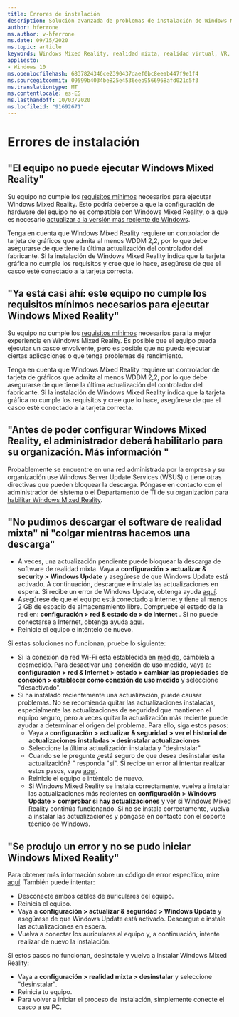 ```yaml
---
title: Errores de instalación
description: Solución avanzada de problemas de instalación de Windows Mixed Reality que va más allá de nuestra documentación de soporte técnico estándar para el consumidor.
author: hferrone
ms.author: v-hferrone
ms.date: 09/15/2020
ms.topic: article
keywords: Windows Mixed Reality, realidad mixta, realidad virtual, VR, MR, solución de problemas, errores, ayuda, soporte técnico, instalación
appliesto:
- Windows 10
ms.openlocfilehash: 6837824346ce2390437daef0bc8eeab447f9e1f4
ms.sourcegitcommit: 09599b4034be825e4536eeb9566968afd021d5f3
ms.translationtype: MT
ms.contentlocale: es-ES
ms.lasthandoff: 10/03/2020
ms.locfileid: "91692671"
---
```

# <a name="installation-errors"></a>Errores de instalación

## <a name="your-pc-cant-run-windows-mixed-reality"></a>"El equipo no puede ejecutar Windows Mixed Reality"

Su equipo no cumple los [requisitos mínimos](https://support.microsoft.com/en-us/help/4039260/windows-10-mixed-reality-pc-hardware-guidelines) necesarios para ejecutar Windows Mixed Reality. Esto podría deberse a que la configuración de hardware del equipo no es compatible con Windows Mixed Reality, o a que es necesario [actualizar a la versión más reciente de Windows](https://support.microsoft.com/en-us/help/12373/windows-update-faq). 

Tenga en cuenta que Windows Mixed Reality requiere un controlador de tarjeta de gráficos que admita al menos WDDM 2,2, por lo que debe asegurarse de que tiene la última actualización del controlador del fabricante. Si la instalación de Windows Mixed Reality indica que la tarjeta gráfica no cumple los requisitos y cree que lo hace, asegúrese de que el casco esté conectado a la tarjeta correcta.

## <a name="youre-nearly-therethis-pc-doesnt-meet-the-minimum-requirements-needed-to-run-windows-mixed-reality"></a>"Ya está casi ahí: este equipo no cumple los requisitos mínimos necesarios para ejecutar Windows Mixed Reality"

Su equipo no cumple los [requisitos mínimos](https://support.microsoft.com/en-us/help/4039260/windows-10-mixed-reality-pc-hardware-guidelines) necesarios para la mejor experiencia en Windows Mixed Reality. Es posible que el equipo pueda ejecutar un casco envolvente, pero es posible que no pueda ejecutar ciertas aplicaciones o que tenga problemas de rendimiento.

Tenga en cuenta que Windows Mixed Reality requiere un controlador de tarjeta de gráficos que admita al menos WDDM 2,2, por lo que debe asegurarse de que tiene la última actualización del controlador del fabricante. Si la instalación de Windows Mixed Reality indica que la tarjeta gráfica no cumple los requisitos y cree que lo hace, asegúrese de que el casco esté conectado a la tarjeta correcta.

## <a name="before-we-can-set-up-windows-mixed-reality-your-administrator-will-need-to-enable-it-for-your-organization-learn-more"></a>"Antes de poder configurar Windows Mixed Reality, el administrador deberá habilitarlo para su organización. Más información "

Probablemente se encuentre en una red administrada por la empresa y su organización use Windows Server Update Services (WSUS) o tiene otras directivas que pueden bloquear la descarga. Póngase en contacto con el administrador del sistema o el Departamento de TI de su organización para [habilitar Windows Mixed Reality](https://docs.microsoft.com/windows/application-management/manage-windows-mixed-reality#enable).

## <a name="we-couldnt-download-the-mixed-reality-software-or-hang-tight-while-we-do-some-downloading"></a>"No pudimos descargar el software de realidad mixta" ni "colgar mientras hacemos una descarga"

* A veces, una actualización pendiente puede bloquear la descarga de software de realidad mixta. Vaya a **configuración > actualizar & security > Windows Update** y asegúrese de que Windows Update está activado. A continuación, descargue e instale las actualizaciones en espera. Si recibe un error de Windows Update, obtenga ayuda [aquí](https://support.microsoft.com/en-us/help/10164/fix-windows-update-errors).
* Asegúrese de que el equipo está conectado a Internet y tiene al menos 2 GB de espacio de almacenamiento libre. Compruebe el estado de la red en: **configuración > red & estado de > de Internet** . Si no puede conectarse a Internet, obtenga ayuda [aquí](https://support.microsoft.com/en-us/help/10741/windows-10-fix-network-connection-issues).  
* Reinicie el equipo e inténtelo de nuevo. 

Si estas soluciones no funcionan, pruebe lo siguiente:
* Si la conexión de red Wi-Fi está establecida en [medido](https://support.microsoft.com/en-us/help/17452/windows-metered-internet-connections-faq), cámbiela a desmedido. Para desactivar una conexión de uso medido, vaya a: **configuración > red & Internet > estado > cambiar las propiedades de conexión > establecer como conexión de uso medido** y seleccione "desactivado".  
* Si ha instalado recientemente una actualización, puede causar problemas. No se recomienda quitar las actualizaciones instaladas, especialmente las actualizaciones de seguridad que mantienen el equipo seguro, pero a veces quitar la actualización más reciente puede ayudar a determinar el origen del problema. Para ello, siga estos pasos: 
    * Vaya a **configuración > actualizar & seguridad > ver el historial de actualizaciones instaladas > desinstalar actualizaciones**
    * Seleccione la última actualización instalada y "desinstalar".
    * Cuando se le pregunte ¿está seguro de que desea desinstalar esta actualización? " responda "sí". Si recibe un error al intentar realizar estos pasos, vaya [aquí](https://support.microsoft.com/en-us/help/10164/fix-windows-update-errors). 
    * Reinicie el equipo e inténtelo de nuevo. 
    * Si Windows Mixed Reality se instala correctamente, vuelva a instalar las actualizaciones más recientes en **configuración > Windows Update > comprobar si hay actualizaciones** y ver si Windows Mixed Reality continúa funcionando. Si no se instala correctamente, vuelva a instalar las actualizaciones y póngase en contacto con el soporte técnico de Windows. 

## <a name="something-went-wrong-and-we-couldnt-start-windows-mixed-reality"></a>"Se produjo un error y no se pudo iniciar Windows Mixed Reality"
Para obtener más información sobre un código de error específico, mire [aquí](error-codes.md). También puede intentar:

* Desconecte ambos cables de auriculares del equipo.
* Reinicia el equipo.
* Vaya a **configuración > actualizar & seguridad > Windows Update** y asegúrese de que Windows Update está activado. Descargue e instale las actualizaciones en espera.
* Vuelva a conectar los auriculares al equipo y, a continuación, intente realizar de nuevo la instalación.

Si estos pasos no funcionan, desinstale y vuelva a instalar Windows Mixed Reality:
* Vaya a **configuración > realidad mixta > desinstalar** y seleccione "desinstalar". 
* Reinicia tu equipo. 
* Para volver a iniciar el proceso de instalación, simplemente conecte el casco a su PC.
